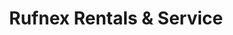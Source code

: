 ---
title: "Rufnex Rentals & Service"
url: /oklahoma-city/rufnex-rentals-and-service/
shop: tools
---